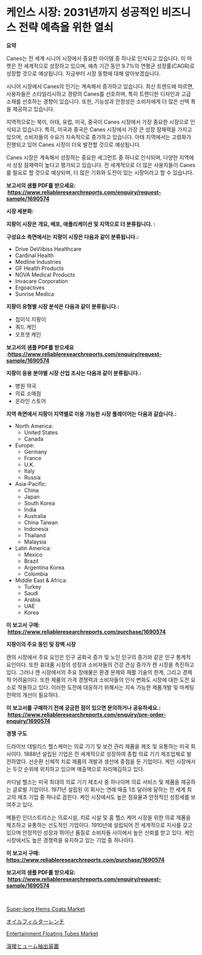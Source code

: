 <p><h1>케인스 시장: 2031년까지 성공적인 비즈니스 전략 예측을 위한 열쇠</h1></p><p><strong>요약</strong></p>
<p><p>Canes는 전 세계 시니어 시장에서 중요한 아이템 중 하나로 인식되고 있습니다. 이 마켓은 전 세계적으로 성장하고 있으며, 예측 기간 동안 9.7%의 연평균 성장률(CAGR)로 성장할 것으로 예상됩니다. 지금부터 시장 동향에 대해 알아보겠습니다.</p><p>시니어 시장에서 Canes의 인기는 계속해서 증가하고 있습니다. 최신 트렌드에 따르면, 사용자들은 스타일리시하고 경량의 Canes를 선호하며, 특히 트렌디한 디자인과 고급 소재를 선호하는 경향이 있습니다. 또한, 기능성과 안정성은 소비자에게 더 많은 선택 폭을 제공하고 있습니다.</p><p>지역적으로는 북미, 아태, 유럽, 미국, 중국이 Canes 시장에서 가장 중요한 시장으로 인식되고 있습니다. 특히, 미국과 중국은 Canes 시장에서 가장 큰 성장 잠재력을 가지고 있으며, 소비자들의 수요가 지속적으로 증가하고 있습니다. 아태 지역에서는 고령화가 진행되고 있어 Canes 시장이 더욱 발전할 것으로 예상됩니다.</p><p>Canes 시장은 계속해서 성장하는 중요한 세그먼트 중 하나로 인식되며, 다양한 지역에서 성장 잠재력이 높다고 평가되고 있습니다. 전 세계적으로 더 많은 사용자들이 Canes를 필요로 할 것으로 예상되며, 더 많은 기회와 도전이 있는 시장이라고 할 수 있습니다.</p></p>
<p><strong>보고서의 샘플 PDF를 받으세요: &nbsp;<a href="https://www.reliableresearchreports.com/enquiry/request-sample/1690574">https://www.reliableresearchreports.com/enquiry/request-sample/1690574</a></strong></p>
<p><strong>시장 세분화:</strong></p>
<p><strong> 지팡이 시장은 개요, 배포, 애플리케이션 및 지역으로 더 분류됩니다. :</strong></p>
<p><strong>구성요소 측면에서는 지팡이 시장은 다음과 같이 분류됩니다.:</strong></p>
<p><ul><li>Drive DeVilbiss Healthcare</li><li>Cardinal Health</li><li>Medline Industries</li><li>GF Health Products</li><li>NOVA Medical Products</li><li>Invacare Corporation</li><li>Ergoactives</li><li>Sunrise Medica</li></ul></p>
<p><strong> 지팡이 유형별 시장 분석은 다음과 같이 분류됩니다.:</strong></p>
<p><ul><li>접이식 지팡이</li><li>쿼드 케인</li><li>오프셋 케인</li></ul></p>
<p><strong>보고서의 샘플 PDF를 받으세요 :<a href="https://www.reliableresearchreports.com/enquiry/request-sample/1690574">https://www.reliableresearchreports.com/enquiry/request-sample/1690574</a></strong></p>
<p><strong> 지팡이 응용 분야별 시장 산업 조사는 다음과 같이 분류됩니다.:</strong></p>
<p><ul><li>병원 약국</li><li>의료 소매점</li><li>온라인 스토어</li></ul></p>
<p><strong>지역 측면에서 지팡이 지역별로 이용 가능한 시장 플레이어는 다음과 같습니다.:</strong></p>
<p><ul>
    <li>
        North America:
        <ul>
            <li>United States</li>
            <li>Canada</li>
        </ul>
    </li>
    <li>
        Europe:
        <ul>
            <li>Germany</li>
            <li>France</li>
            <li>U.K.</li>
            <li>Italy</li>
            <li>Russia</li>
        </ul>
    </li>
    <li>
        Asia-Pacific:
        <ul>
            <li>China</li>
            <li>Japan</li>
            <li>South Korea</li>
            <li>India</li>
            <li>Australia</li>
            <li>China Taiwan</li>
            <li>Indonesia</li>
            <li>Thailand</li>
            <li>Malaysia</li>
        </ul>
    </li>
    <li>
        Latin America:
        <ul>
            <li>Mexico</li>
            <li>Brazil</li>
            <li>Argentina Korea</li>
            <li>Colombia</li>
        </ul>
    </li>
    <li>
        Middle East & Africa:
        <ul>
            <li>Turkey</li>
            <li>Saudi</li>
            <li>Arabia</li>
            <li>UAE</li>
            <li>Korea</li>
        </ul>
    </li>
    </ul></p>
<p><strong>이 보고서 구매: &nbsp;<a href="https://www.reliableresearchreports.com/purchase/1690574">https://www.reliableresearchreports.com/purchase/1690574</a></strong></p>
<p><strong>지팡이의 주요 동인 및 장벽 시장</strong></p>
<p><p>캔의 시장에서 주요 요인은 인구 공화국 증가 및 노인 인구의 증가와 같은 인구 통계적 요인이다. 또한 휴대품 시장의 성장과 소비자들의 건강 관심 증가가 캔 시장을 촉진하고 있다. 그러나 캔 시장에서의 주요 장애물은 환경 문제와 재활 기술의 한계, 그리고 경제적 어려움이다. 또한 제품의 가격 경쟁력과 소비자들의 인식 변화도 시장에 대한 도전 요소로 작용하고 있다. 이러한 도전에 대응하기 위해서는 지속 가능한 제품개발 및 마케팅 전략의 개선이 필요하다.</p></p>
<p><strong>이 보고서를 구매하기 전에 궁금한 점이 있으면 문의하거나 공유하세요.: &nbsp;<a href="https://www.reliableresearchreports.com/enquiry/pre-order-enquiry/1690574">https://www.reliableresearchreports.com/enquiry/pre-order-enquiry/1690574</a></strong></p>
<p><strong>경쟁 구도</strong></p>
<p><p>드라이브 데빌리스 헬스케어는 의료 기기 및 보건 관리 제품을 제조 및 유통하는 미국 회사이다. 1888년 설립된 기업은 전 세계적으로 성장하여 종합 의료 기기 제조업체로 발전하였다. 선순환 신체적 치료 제품의 개발과 생산에 중점을 둔 기업이다. 케인 시장에서는 두갓 순위에 위치하고 있으며 매출액으로 자리매김하고 있다.</p><p>카디널 헬스는 미국 최대의 의료 기기 제조사 중 하나이며 의료 서비스 및 제품을 제공하는 글로벌 기업이다. 1971년 설립된 이 회사는 연례 매출 1조 달러에 달하는 전 세계 최고의 제조 기업 중 하나로 꼽힌다. 케인 시장에서도 높은 점유율과 안정적인 성장세를 보여주고 있다.</p><p>메들린 인더스트리스는 의료시설, 치료 시설 및 홈 헬스 케어 시장을 위한 의료 제품을 제조하고 유통하는 선도적인 기업이다. 1910년에 설립되어 전 세계적으로 지사를 갖고 있으며 안정적인 성장과 뛰어난 품질로 소비자들 사이에서 높은 신뢰를 받고 있다. 케인 시장에서도 높은 경쟁력을 유지하고 있는 기업 중 하나이다.</p></p>
<p><strong>이 보고서 구매: &nbsp; <a href="https://www.reliableresearchreports.com/purchase/1690574">https://www.reliableresearchreports.com/purchase/1690574</a></strong></p>
<p><strong>보고서의 샘플 PDF를 받으세요: &nbsp;<a href="https://www.reliableresearchreports.com/enquiry/request-sample/1690574">https://www.reliableresearchreports.com/enquiry/request-sample/1690574</a></strong><strong></strong></p>
<p>&nbsp;</p>
<p><p><a href="https://github.com/josesg55/Market-Research-Report-List-2/blob/main/super-long-hems-coats-market.md">Super-long Hems Coats Market</a></p><p><a href="https://github.com/xtkhtofdt934839/Market-Research-Report-List-1/blob/main/22016228166.md">オイルフィルターレンチ</a></p><p><a href="https://github.com/mancsybtousav/Market-Research-Report-List-1/blob/main/entertainment-floating-tubes-market.md">Entertainment Floating Tubes Market</a></p><p><a href="https://github.com/KaydenJohns1964/Market-Research-Report-List-1/blob/main/74167708165.md">溶接ヒューム抽出装置</a></p></p>